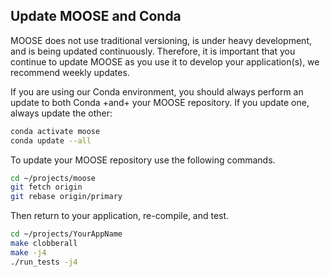 ## Update MOOSE and Conda

MOOSE does not use traditional versioning, is under heavy development, and is being updated
continuously. Therefore, it is important that you continue to update MOOSE as you use it to develop your
application(s), we recommend weekly updates.

If you are using our Conda environment, you should always perform an update to both Conda +and+ your MOOSE repository. If you update one, always update the other:

```bash
conda activate moose
conda update --all
```

To update your MOOSE repository use the following commands.

```bash
cd ~/projects/moose
git fetch origin
git rebase origin/primary
```

Then return to your application, re-compile, and test.

```bash
cd ~/projects/YourAppName
make clobberall
make -j4
./run_tests -j4
```
